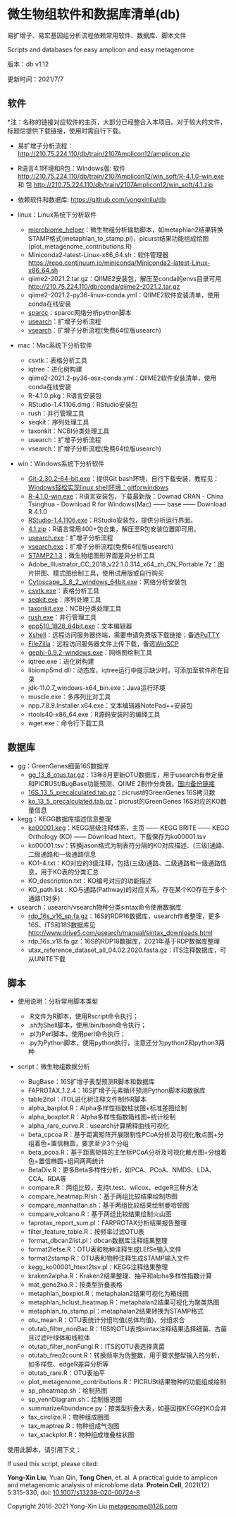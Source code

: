# 微生物组软件和数据库清单(db)

易扩增子、易宏基因组分析流程依赖常用软件、数据库、脚本文件

Scripts and databases for easy amplicon and easy metagenome

版本：db v1.12

更新时间：2021/7/7

## 软件

*注：名称的链接对应软件的主页，大部分已经整合入本项目。对于较大的文件，标题后提供下载链接，使用时需自行下载。

- 易扩增子分析流程：http://210.75.224.110/db/train/2107Amplicon12/amplicon.zip
- R语言4.1环境和R包：Windows版: 软件 http://210.75.224.110/db/train/2107Amplicon12/win_soft/R-4.1.0-win.exe 和 包 http://210.75.224.110/db/train/2107Amplicon12/win_soft/4.1.zip
- 依赖软件和数据库: https://github.com/yongxinliu/db

- linux：Linux系统下分析软件
    - [microbiome_helper](https://github.com/LangilleLab/microbiome_helper)：微生物组分析输助脚本，如metaphlan2结果转换STAMP格式(metaphlan_to_stamp.pl)，picurst结果功能组成绘图(plot_metagenome_contributions.R)
    - Miniconda2-latest-Linux-x86_64.sh：软件管理器 https://repo.continuum.io/miniconda/Miniconda2-latest-Linux-x86_64.sh
    - qiime2-2021.2.tar.gz：QIIME2安装包，解压至conda的envs目录可用 http://210.75.224.110/db/conda/qiime2-2021.2.tar.gz
    - qiime2-2021.2-py36-linux-conda.yml：QIIME2软件安装清单，使用conda在线安装
    - [sparcc](https://github.com/TankMermaid/sparcc)：sparcc网络分析python脚本
    - [usearch](http://www.drive5.com/usearch/)：扩增子分析流程
    - [vsearch](https://github.com/torognes/vsearch)：扩增子分析流程(免费64位版usearch)
- mac：Mac系统下分析软件
    - csvtk：表格分析工具
    - iqtree：进化树构建
    - qiime2-2021.2-py36-osx-conda.yml：QIIME2软件安装清单，使用conda在线安装
    - R-4.1.0.pkg：R语言安装包
    - RStudio-1.4.1106.dmg：RStudio安装包
    - rush：并行管理工具
    - seqkit：序列处理工具
    - taxonkit：NCBI分类处理工具
    - usearch：扩增子分析流程
    - vsearch：扩增子分析流程(免费64位版usearch)
- win：Windows系统下分析软件
    - [Git-2.30.2-64-bit.exe](http://gitforwindows.org/)：提供Git bash环境，自行下载安装，教程见：[Windows轻松实现linux shell环境：gitforwindows](https://mp.weixin.qq.com/s/KtM4c4o4iLfD4ZkEnMi1pg)
    - [R-4.1.0-win.exe](https://www.r-project.org/ )：R语言安装包，下载最新版：Downad CRAN - China Tsinghua - Download R for Windows(Mac) —— base —— Download R 4.1.0
    - [RStudio-1.4.1106.exe](https://www.rstudio.com/products/rstudio/download/#download)：RStudio安装包，提供分析运行界面。
    - [4.1.zip](http://210.75.224.110/db/train/2107Amplicon12/win_soft/4.1.zip)：R语言常用400+包合集，解压至R包安装位置即可用。
    - [usearch.exe](http://www.drive5.com/usearch/)：扩增子分析流程
    - [vsearch.exe](https://github.com/torognes/vsearch)：扩增子分析流程(免费64位版usearch)
    - [STAMP2.1.3](http://kiwi.cs.dal.ca/Software/STAMP)：微生物组图形界面差异分析工具
    - Adobe_Illustrator_CC_2018_v22.1.0.314_x64_zh_CN_Portable.7z：图片拼图、模式图绘制工具，使用试用版或自行购买
    - [Cytoscape_3_8_2_windows_64bit.exe](http://www.cytoscape.org)：网络分析安装包
    - [csvtk.exe](https://github.com/shenwei356/csvtk)：表格分析工具
    - [seqkit.exe](https://github.com/shenwei356/seqkit)：序列处理工具
    - [taxonkit.exe](https://github.com/shenwei356/taxonkit )：NCBI分类处理工具
    - [rush.exe](https://github.com/shenwei356/rush)：并行管理工具
    - [epp510_1828_64bit.exe](https://www.editplus.com/)：文本编辑器
    - [Xshell](https://www.netsarang.com/zh/free-for-home-school)：远程访问服务器终端，需要申请免费版下载链接；备选[PuTTY](http://www.putty.be/)
    - [FileZilla](https://filezilla-project.org/download.php?type=client)：远程访问服务器文件上传下载，备选[WinSCP](https://winscp.net/eng/download.php)
    - [gephi-0.9.2-windows.exe](https://gephi.org/)：网络图绘制工具
    - iqtree.exe：进化树构建
    - libiomp5md.dll：动态库，iqtree运行中提示缺少时，可添加至软件所在目录
    - jdk-11.0.7_windows-x64_bin.exe：Java运行环境
    - muscle.exe：多序列比对工具
    - npp.7.8.9.Installer.x64.exe：文本编辑器NotePad++安装包
    - rtools40-x86_64.exe：R源码安装时的编绎工具
    - wget.exe：命令行下载工具

## 数据库

- gg：GreenGenes细菌16S数据库
    - [gg_13_8_otus.tar.gz](ftp://greengenes.microbio.me/greengenes_release/gg_13_5/gg_13_8_otus.tar.gz
)：13年8月更新OTU数据库，用于usearch有参定量和PICRUSt/BugBase功能预测、QIIME 2制作分类器。[国内备份链接](http://210.75.224.110/db/gg/gg_13_8_otus.tar.gz)
    - [16S_13_5_precalculated.tab.gz](http://210.75.224.110/db/picrust/16S_13_5_precalculated.tab.gz)：picrust的GreenGenes 16S拷贝数
	- [ko_13_5_precalculated.tab.gz](http://210.75.224.110/db/picrust/ko_13_5_precalculated.tab.gz)：picrust的GreenGenes 16S对应的KO数量信息
- kegg：KEGG数据库描述信息整理
    - [ko00001.keg](https://www.kegg.jp)：KEGG层级注释体系，主页 —— KEGG BRITE —— KEGG Orthology (KO) —— Download htext，下载保存为ko00001.tsv
    - ko00001.tsv：转换jason格式为制表符分隔的KO对应描述、(三级)通路、二级通路和一级通路信息
    - KO1-4.txt：KO对应的3级注释，包括(三级)通路、二级通路和一级通路信息，用于KO表的分类汇总
    - KO_description.txt：KO编号对应的功能描述
    - KO_path.list：KO与通路(Pathway)的对应关系，存在某个KO存在于多个通路(1对多)
- usearch：usearch/vsearch物种分类sintax命令使用数据库
    - [rdp_16s_v16_sp.fa.gz](http://www.drive5.com/usearch/manual/sintax_downloads.html)：16S的RDP16数据库，usearch作者整理，更多16S、ITS和18S数据库见 http://www.drive5.com/usearch/manual/sintax_downloads.html
    - rdp_16s_v18.fa.gz：16S的RDP18数据库，2021年基于RDP数据库整理
    - utax_reference_dataset_all_04.02.2020.fasta.gz：ITS注释数据库，可从UNITE下载

## 脚本 

- 使用说明：分析常用脚本类型
    - .R文件为R脚本，使用Rscript命令执行；
    - .sh为Shell脚本，使用/bin/bash命令执行；
    - .pl为Perl脚本，使用perl命令执行；
    - .py为Python脚本，使用python执行，注意还分为python2和python3两种

- script：微生物组数据分析
    - BugBase：16S扩增子表型预测R脚本和数据库
    - FAPROTAX_1.2.4：16S扩增子元素循环预测Python脚本和数据库
    - table2itol：iTOL进化树注释文件制作R脚本
    - alpha_barplot.R：Alpha多样性指数柱状图+标准差图绘制
    - alpha_boxplot.R：Alpha多样性指数箱线图+统计绘制
    - alpha_rare_curve.R：usearch计算稀释曲线可视化
    - beta_cpcoa.R：基于距离矩阵开展限制性PCoA分析及可视化散点图+分组着色+置信椭圆，要求至少3个分组
    - beta_pcoa.R：基于距离矩阵的主坐标PCoA分析及可视化散点图+分组着色+置信椭圆+组间两两统计
    - BetaDiv.R：更多Beta多样性分析，如PCA、PCoA、NMDS、LDA、CCA、RDA等
    - compare.R：两组比较，支持t.test、wilcox、edgeR三种方法
    - compare_heatmap.R/sh：基于两组比较结果绘制热图
    - compare_manhattan.sh：基于两组比较结果绘制曼哈顿图
    - compare_volcano.R：基于两组比较结果绘制火山图
    - faprotax_report_sum.pl：FARPROTAX分析结果报告整理
    - filter_feature_table.R：按频率过滤OTU表
    - format_dbcan2list.pl：dbcan数据库注释结果整理
    - format2lefse.R：OTU表和物种注释生成LEfSe输入文件
    - format2stamp.R：OTU表和物种注释生成STAMP输入文件
    - kegg_ko00001_htext2tsv.pl：KEGG注释结果整理
    - kraken2alpha.R：Kraken2结果整理、抽平和alpha多样性指数计算
    - mat_gene2ko.R：按类型折叠表格
    - metaphlan_boxplot.R：metaphalan2结果可视化为箱线图
    - metaphlan_hclust_heatmap.R：metaphalan2结果可视化为聚类热图
    - metaphlan_to_stamp.pl：metaphalan2结果转换为STAMP格式
    - otu_mean.R：OTU表统计分组均值(总体均值)、分组求合
    - otutab_filter_nonBac.R：16S的OTU表按sintax注释结果选择细菌、古菌且过滤叶绿体和线粒体
    - otutab_filter_nonFungi.R：ITS的OTU表选择真菌
    - otutab_freq2count.R：转换频率为伪整数，用于要求整型输入的分析，如多样性、edgeR差异分析等
    - otutab_rare.R：OTU表抽平
    - plot_metagenome_contributions.R：PICRUSt结果物种的功能组成绘制
    - sp_pheatmap.sh：绘制热图
    - sp_vennDiagram.sh：绘制维恩图
    - summarizeAbundance.py：按类型折叠大表，如基因按KEGG的KO合并
    - tax_circlize.R：物种组成圈图
    - tax_maptree.R：物种组成气泡图
    - tax_stackplot.R：物种组成堆叠柱状图

使用此脚本，请引用下文：

If used this script, please cited:

**Yong-Xin Liu**, Yuan Qin, **Tong Chen**, et. al. A practical guide to amplicon and metagenomic analysis of microbiome data. **Protein Cell**, 2021(12) 5:315-330, doi: [10.1007/s13238-020-00724-8](https://doi.org/10.1007/s13238-020-00724-8)

Copyright 2016-2021 Yong-Xin Liu <metagenome@126.com>
